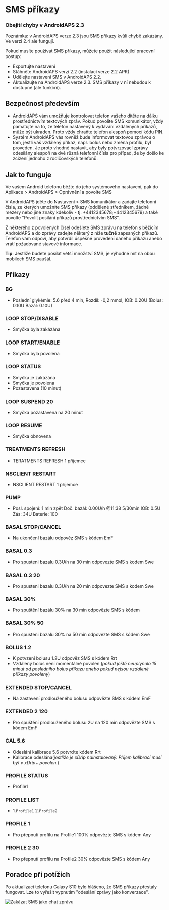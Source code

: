 # SMS příkazy

### Obejití chyby v AndroidAPS 2.3

Poznámka: v AndroidAPS verze 2.3 jsou SMS příkazy kvůli chybě zakázány. Ve verzi 2.4 ale fungují.

Pokud musíte používat SMS příkazy, můžete použít následující pracovní postup:

- Exportujte nastavení
- Stáhněte AndroidAPS verzi 2.2 (instalací verze 2.2 APK)
- Udělejte nastavení SMS v AndroidAPS 2.2.
- Aktualizujte na AndroidAPS verze 2.3. SMS příkazy v ní nebudou k dostupné (ale funkční).

## Bezpečnost především

- AndroidAPS vám umožňuje kontrolovat telefon vašeho dítěte na dálku prostřednictvím textových zpráv. Pokud povolíte SMS komunikátor, vždy pamatujte na to, že telefon nastavený k vydávání vzdálených příkazů, může být ukraden. Proto vždy chraňte telefon alespoň pomocí kódu PIN.
- Systém AndroidAPS vás rovněž bude informovat textovou zprávou o tom, jestli váš vzdálený příkaz, např. bolus nebo změna profilu, byl proveden. Je proto vhodné nastavit, aby byly potvrzovací zprávy odesílány alespoň na dvě různá telefonní čísla pro případ, že by došlo ke zcizení jednoho z rodičovských telefonů.

## Jak to funguje

Ve vašem Android telefonu běžte do jeho systémového nastavení, pak do Aplikace > AndroidAPS > Oprávnění a povolte SMS

V AndroidAPS jděte do Nastavení > SMS komunikátor a zadajte telefonní čísla, ze kterých umožníte SMS příkazy (oddělené středníkem, žádné mezery nebo jiné znaky kdekoliv - tj. +4412345678;+4412345679) a také povolte "Povolit posílání příkazů prostřednictvím SMS".

Z některého z povolených čísel odešlete SMS zprávu na telefon s běžícím AndroidAPS a do zprávy zadejte některý z níže **tučně** zapsaných příkazů. Telefon vám odpoví, aby potvrdil úspěšné provedení daného příkazu anebo vrátí požadované stavové informace.

**Tip**: Jestliže budete posílat větší množství SMS, je výhodné mít na obou mobilech SMS paušál.

## Příkazy

### BG

- Poslední glykémie: 5.6 před 4 min, Rozdíl: -0,2 mmol, IOB: 0.20U (Bolus: 0.10U Bazál: 0.10U)

### LOOP STOP/DISABLE

- Smyčka byla zakázána

### LOOP START/ENABLE

- Smyčka byla povolena

### LOOP STATUS

- Smyčka je zakázána
- Smyčka je povolena
- Pozastavena (10 minut)

### LOOP SUSPEND 20

- Smyčka pozastavena na 20 minut

### LOOP RESUME

- Smyčka obnovena

### TREATMENTS REFRESH

- TERATMENTS REFRESH 1 příjemce

### NSCLIENT RESTART

- NSCLIENT RESTART 1 příjemce

### PUMP

- Posl. spojení: 1 min zpět Doč. bazál: 0.00U/h @11:38 5/30min IOB: 0.5U Zás: 34U Baterie: 100

### BASAL STOP/CANCEL

- Na ukončení bazálu odpověz SMS s kódem EmF

### BASAL 0.3

- Pro spusteni bazalu 0.3U/h na 30 min odpovezte SMS s kodem Swe

### BASAL 0.3 20

- Pro spusteni bazalu 0.3U/h na 20 min odpovezte SMS s kodem Swe

### BASAL 30%

- Pro spuštění bazálu 30% na 30 min odpovězte SMS s kódem

### BASAL 30% 50

- Pro spusteni bazalu 30% na 50 min odpovezte SMS s kódem Swe

### BOLUS 1.2

- K potvzení bolusu 1.2U odpověz SMS s kódem Rrt
- Vzdálený bolus není momentálně povolen (*pokud ještě neuplynulo 15 minut od posledního bolus příkazu anebo pokud nejsou vzdálené příkazy povoleny*)

### EXTENDED STOP/CANCEL

- Na zastavení prodlouženého bolusu odpovězte SMS s kódem EmF

### EXTENDED 2 120

- Pro spuštění prodlouženého bolusu 2U na 120 min odpovězte SMS s kódem EmF

### CAL 5.6

- Odeslání kalibrace 5.6 potvrďte kódem Rrt
- Kalibrace odeslána(*jestliže je xDrip nainstalovaný. Příjem kalibrací musí být v xDrip+ povolen.*)

### PROFILE STATUS

- Profile1

### PROFILE LIST

- 1.`Profile1` 2.`Profile2`

### PROFILE 1

- Pro přepnutí profilu na Profile1 100% odpovězte SMS s kódem Any

### PROFILE 2 30

- Pro přepnutí profilu na Profile2 30% odpovězte SMS s kódem Any

## Poradce při potížích

Po aktualizaci telefonu Galaxy S10 bylo hlášeno, že SMS příkazy přestaly fungovat. Lze to vyřešit vypnutím "odeslání zprávy jako konverzace".

![Zakázat SMS jako chat zprávu](../images/SMSdisableChat.png)